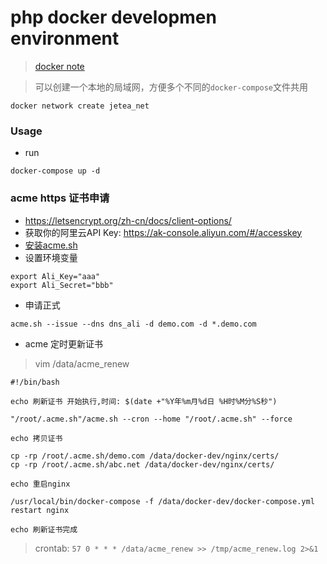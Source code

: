 # php docker developmen environment

> [docker note](https://gist.github.com/sh7ning/6ade02eeb0cd719f90ae09499c8263e7)

> 可以创建一个本地的局域网，方便多个不同的`docker-compose`文件共用

```
docker network create jetea_net
```

###  Usage

* run

```
docker-compose up -d
```

### acme https 证书申请
* <https://letsencrypt.org/zh-cn/docs/client-options/>
* 获取你的阿里云API Key: <https://ak-console.aliyun.com/#/accesskey>
* [安装acme.sh](https://github.com/acmesh-official/acme.sh/wiki/%E8%AF%B4%E6%98%8E)
* 设置环境变量
```
export Ali_Key="aaa"
export Ali_Secret="bbb"
```
* 申请正式
```
acme.sh --issue --dns dns_ali -d demo.com -d *.demo.com
```

* acme 定时更新证书
> vim /data/acme_renew
```
#!/bin/bash

echo 刷新证书 开始执行,时间: $(date +"%Y年%m月%d日 %H时%M分%S秒")

"/root/.acme.sh"/acme.sh --cron --home "/root/.acme.sh" --force 

echo 拷贝证书

cp -rp /root/.acme.sh/demo.com /data/docker-dev/nginx/certs/
cp -rp /root/.acme.sh/abc.net /data/docker-dev/nginx/certs/

echo 重启nginx

/usr/local/bin/docker-compose -f /data/docker-dev/docker-compose.yml restart nginx

echo 刷新证书完成
```

> crontab: `57 0 * * * /data/acme_renew >> /tmp/acme_renew.log 2>&1`
